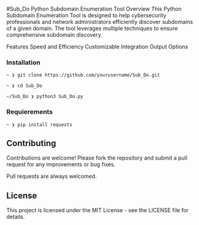 #Sub_Do
Python Subdomain Enumeration Tool
Overview
This Python Subdomain Enumeration Tool is designed to help cybersecurity professionals and network administrators efficiently discover subdomains of a given domain. The tool leverages multiple techniques to ensure comprehensive subdomain discovery.

Features
Speed and Efficiency
Customizable
Integration
Output Options



### Installation

```
~ ❯ git clone https://github.com/yourusername/Sub_Do.git

~ ❯ cd Sub_Do

~/Sub_Do ❯ python3 Sub_Do.py

```

### Requierements

```
~ ❯ pip install requests

```

## Contributing
Contributions are welcome! Please fork the repository and submit a pull request for any improvements or bug fixes.

Pull requests are always welcomed.

## License
This project is licensed under the MIT License - see the LICENSE file for details.
